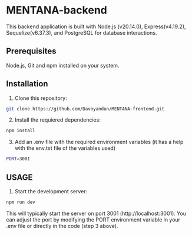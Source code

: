 # MENTANA-backend

This backend application is built with Node.js (v20.14.0), Express(v4.19.2), Sequelize(v6.37.3), and PostgreSQL for database interactions.

## Prerequisites

Node.js, Git and npm installed on your system.

## Installation

1. Clone this repository:

```bash
git clone https://github.com/Davoyandun/MENTANA-frontend.git
```

2. Install the requiered dependencies:

```bash
npm install
```

3. Add an .env file with the required environment variables (it has a help with the env.txt file of the variables used)

```bash
PORT=3001
```

## USAGE

1. Start the development server:

```bash
npm run dev
```

This will typically start the server on port 3001 (http://localhost:3001). You can adjust the port by modifying the PORT environment variable in your .env file or directly in the code (step 3 above).
